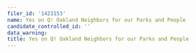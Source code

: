 ```yaml
---
filer_id: '1423153'
name: Yes on Q! Oakland Neighbors for our Parks and People
candidate_controlled_id: ''
data_warning:
title: Yes on Q! Oakland Neighbors for our Parks and People
---
```

